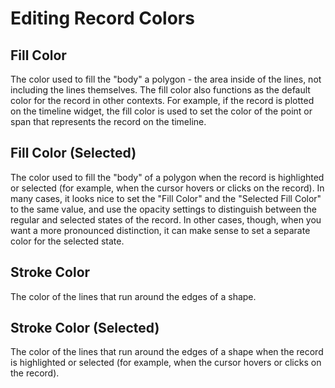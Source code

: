 # Editing Record Colors

## Fill Color

The color used to fill the "body" a polygon - the area inside of the lines, not including the lines themselves. The fill color also functions as the default color for the record in other contexts. For example, if the record is plotted on the timeline widget, the fill color is used to set the color of the point or span that represents the record on the timeline.

## Fill Color (Selected)

The color used to fill the "body" of a polygon when the record is highlighted or selected (for example, when the cursor hovers or clicks on the record). In many cases, it looks nice to set the "Fill Color" and the "Selected Fill Color" to the same value, and use the opacity settings to distinguish between the regular and selected states of the record. In other cases, though, when you want a more pronounced distinction, it can make sense to set a separate color for the selected state.

## Stroke Color

The color of the lines that run around the edges of a shape.

## Stroke Color (Selected)

The color of the lines that run around the edges of a shape when the record is highlighted or selected (for example, when the cursor hovers or clicks on the record).
